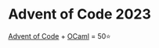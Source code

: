 # Advent of Code 2023

[Advent of Code](https://adventofcode.com/) + [OCaml](https://ocaml.org/) = 50⭐
